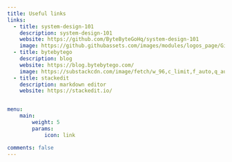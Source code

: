 ```yaml
---
title: Useful links
links:
  - title: system-design-101
    description: system-design-101
    website: https://github.com/ByteByteGoHq/system-design-101
    image: https://github.githubassets.com/images/modules/logos_page/GitHub-Mark.png
  - title: bytebytego
    description: blog
    website: https://blog.bytebytego.com/
    image: https://substackcdn.com/image/fetch/w_96,c_limit,f_auto,q_auto:good,fl_progressive:steep/https%3A%2F%2Fbucketeer-e05bbc84-baa3-437e-9518-adb32be77984.s3.amazonaws.com%2Fpublic%2Fimages%2F8a5609ae-1239-4400-9491-6010a15c4d60_504x504.png
  - title: stackedit
    description: markdown editor
    website: https://stackedit.io/


menu:
    main: 
        weight: 5
        params:
            icon: link

comments: false
---
```

